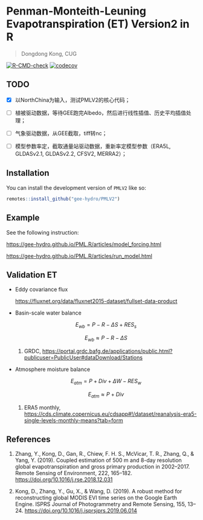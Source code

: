 
# Penman-Monteith-Leuning Evapotranspiration (ET) Version2 in R

> Dongdong Kong, CUG

<!-- badges: start -->
[![R-CMD-check](https://github.com/gee-hydro/PML.R/actions/workflows/R-CMD-check.yaml/badge.svg)](https://github.com/gee-hydro/PML.R/actions/workflows/R-CMD-check.yaml)
[![codecov](https://codecov.io/gh/gee-hydro/PML.R/branch/master/graph/badge.svg)](https://app.codecov.io/gh/gee-hydro/PML.R)
<!-- [![CRAN](http://www.r-pkg.org/badges/version/PMLV2)](https://cran.r-project.org/package=PMLV2) -->
<!-- [![total](http://cranlogs.r-pkg.org/badges/grand-total/PMLV2)](https://www.rpackages.io/package/PMLV2) -->
<!-- [![monthly](http://cranlogs.r-pkg.org/badges/PMLV2)](https://www.rpackages.io/package/PMLV2) -->
<!-- badges: end -->


## TODO

- [x] 以NorthChina为输入，测试PMLV2的核心代码；
  
- [ ] 植被驱动数据，等待GEE跑完Albedo，然后进行线性插值、历史平均插值处理；

- [ ] 气象驱动数据，从GEE截取，tiff转nc；

- [ ] 模型参数率定，截取通量站驱动数据，重新率定模型参数（ERA5L, GLDASv2.1, GLDASv2.2, CFSV2, MERRA2）；

## Installation

You can install the development version of `PMLV2` like so:

``` r
remotes::install_github("gee-hydro/PMLV2")
```

## Example

See the following instruction:

<https://gee-hydro.github.io/PML.R/articles/model_forcing.html>

<https://gee-hydro.github.io/PML.R/articles/run_model.html>


## Validation ET

- Eddy covariance flux

   <https://fluxnet.org/data/fluxnet2015-dataset/fullset-data-product>

- Basin-scale water balance
  
  $$E_{wb} = P - R - \Delta S + RES_s$$

  $$E_{wb} ≈ P - R - \Delta S$$

  1. GRDC, <https://portal.grdc.bafg.de/applications/public.html?publicuser=PublicUser#dataDownload/Stations>

- Atmosphere moisture balance

  $$E_{atm} = P + Div + \Delta W - RES_w$$

  $$E_{atm} ≈ P + Div$$
  
  1. ERA5 monthly, <https://cds.climate.copernicus.eu/cdsapp#!/dataset/reanalysis-era5-single-levels-monthly-means?tab=form>


## References

1. Zhang, Y., Kong, D., Gan, R., Chiew, F. H. S., McVicar, T. R., Zhang, Q., & Yang, Y. (2019). Coupled estimation of 500 m and 8-day resolution global evapotranspiration and gross primary production in 2002–2017. Remote Sensing of Environment, 222, 165–182. <https://doi.org/10.1016/j.rse.2018.12.031>

2. Kong, D., Zhang, Y., Gu, X., & Wang, D. (2019). A robust method for reconstructing global MODIS EVI time series on the Google Earth Engine. ISPRS Journal of Photogrammetry and Remote Sensing, 155, 13–24. <https://doi.org/10.1016/j.isprsjprs.2019.06.014>
